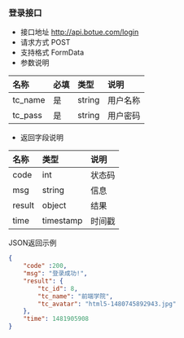 
### 登录接口

* 接口地址 http://api.botue.com/login
* 请求方式 POST
* 支持格式 FormData
* 参数说明

| 名称      | 必填 | 类型     | 说明   |
|:--------|:---|:-------|:-----|
| tc_name | 是  | string | 用户名称 |
| tc_pass | 是  | string | 用户密码 |

* 返回字段说明

| 名称     | 类型        | 说明  |
|:-------|:----------|:----|
| code   | int       | 状态码 |
| msg    | string    | 信息  |
| result | object    | 结果  |
| time   | timestamp | 时间戳 |


JSON返回示例

```json
{
    "code" :200,
    "msg": "登录成功!",
    "result": {
        "tc_id": 8,
        "tc_name": "前端学院",
        "tc_avatar": "html5-1480745892943.jpg"
    },
    "time": 1481905908
}
```





